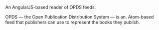 An AngularJS-based reader of OPDS feeds.

OPDS — the Open Publication Distribution System — is an. Atom-based feed that publishers can use to represent the books they publish.
